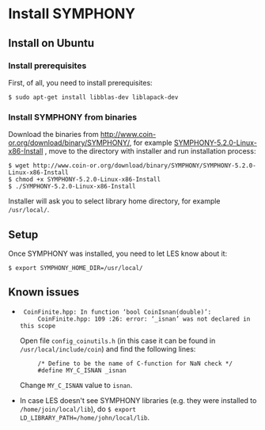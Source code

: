 <!--- -*- mode: markdown; -*- --->

# Install SYMPHONY

## Install on Ubuntu

### Install prerequisites

First, of all, you need to install prerequisites:

    $ sudo apt-get install libblas-dev liblapack-dev

### Install SYMPHONY from binaries

Download the binaries from <http://www.coin-or.org/download/binary/SYMPHONY/>, for
example [SYMPHONY-5.2.0-Linux-x86-Install](http://www.coin-or.org/download/binary/SYMPHONY/SYMPHONY-5.2.0-Linux-x86-Install)
, move to the directory with installer and run installation process:

    $ wget http://www.coin-or.org/download/binary/SYMPHONY/SYMPHONY-5.2.0-Linux-x86-Install
    $ chmod +x SYMPHONY-5.2.0-Linux-x86-Install
    $ ./SYMPHONY-5.2.0-Linux-x86-Install

Installer will ask you to select library home directory, for example
`/usr/local/`.

## Setup

Once SYMPHONY was installed, you need to let LES know about it:

    $ export SYMPHONY_HOME_DIR=/usr/local/

## Known issues

*      CoinFinite.hpp: In function ‘bool CoinIsnan(double)’:
           CoinFinite.hpp: 109 :26: error: ‘_isnan’ was not declared in this scope

  Open file `config_coinutils.h` (in this case it can be found in
  `/usr/local/include/coin`) and find the following lines:

           /* Define to be the name of C-function for NaN check */
           #define MY_C_ISNAN _isnan

  Change `MY_C_ISNAN` value to `isnan`.

* In case LES doesn't see SYMPHONY libraries (e.g. they were installed to
  `/home/join/local/lib`), do `$ export LD_LIBRARY_PATH=/home/john/local/lib`.

